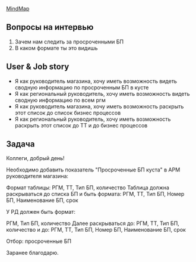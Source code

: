 [MindMap](https://app.holst.so/board/879e4e51-92ff-42d0-adb3-87132a90129a)

## Вопросы на интервью

1. Зачем нам следить за просроченными БП
2. В каком формате ты это видишь


## User & Job story

* Я как руководитель магазина, хочу иметь возможность видеть сводную информацию по просроченным БП в кусте
* Я как региональный руководитель, хочу иметь возможность видеть сводную информацию по всем ргм
* Я как руководитель магазина, хочу иметь возможность раскрыть этот список до список бизнес процессов
* Я как региональный руководитель, хочу иметь возможность раскрыть этот список до ТТ и до бизнес процессов

## Задача

Коллеги, добрый день!

Необходимо добавить показатель "Просроченные БП куста" в АРМ руководителя магазина:

Формат таблицы:
РГМ, ТТ, Тип БП, количество
Таблица должна раскрываться до списка БП и быть формата:
РГМ, ТТ, Тип БП, Номер БП, Наименование БП, срок

У РД должен быть формат:

РГМ, Тип БП, количество
Далее раскрываться до:
РГМ, ТТ, Тип БП, количество
и до:
РГМ, ТТ, Тип БП, Номер БП, Наименование БП, срок

Отбор: просроченные БП

Заранее благодарю.